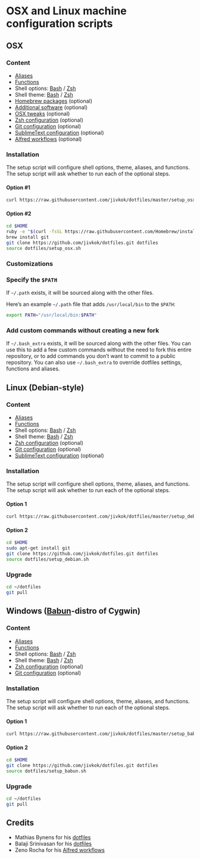 # OSX and Linux machine configuration scripts

## OSX

### Content
* [Aliases](https://github.com/jivkok/dotfiles/blob/master/.aliases)
* [Functions](https://github.com/jivkok/dotfiles/blob/master/.functions)
* Shell options: [Bash](https://github.com/jivkok/dotfiles/blob/master/.bashrc) / [Zsh](https://github.com/jivkok/dotfiles/blob/master/.zshrc)
* Shell theme: [Bash](https://github.com/jivkok/dotfiles/blob/master/.bash_prompt) / [Zsh](https://github.com/jivkok/dotfiles/blob/master/.zsh-theme)
* [Homebrew packages](https://github.com/jivkok/dotfiles/blob/master/osx/brew.sh) (optional)
* [Additional software](https://github.com/jivkok/dotfiles/blob/master/osx/software.sh) (optional)
* [OSX tweaks](https://github.com/jivkok/dotfiles/blob/master/osx/.osx) (optional)
* [Zsh configuration](https://github.com/jivkok/dotfiles/blob/master/configure_zsh.sh) (optional)
* [Git configuration](https://github.com/jivkok/dotfiles/blob/master/configure_git.sh) (optional)
* [SublimeText configuration](https://github.com/jivkok/dotfiles/tree/master/sublimetext) (optional)
* [Alfred workflows](https://github.com/jivkok/alfred-workflows) (optional)

### Installation
The setup script will configure shell options, theme, aliases, and functions.
The setup script will ask whether to run each of the optional steps.

#### Option #1
```sh
curl https://raw.githubusercontent.com/jivkok/dotfiles/master/setup_osx.sh | sh
```
#### Option #2
```sh
cd $HOME
ruby -e "$(curl -fsSL https://raw.githubusercontent.com/Homebrew/install/master/install)" # Homebrew
brew install git
git clone https://github.com/jivkok/dotfiles.git dotfiles
source dotfiles/setup_osx.sh
```

### Customizations

### Specify the `$PATH`

If `~/.path` exists, it will be sourced along with the other files.

Here’s an example `~/.path` file that adds `/usr/local/bin` to the `$PATH`:

```bash
export PATH="/usr/local/bin:$PATH"
```

### Add custom commands without creating a new fork

If `~/.bash_extra` exists, it will be sourced along with the other files. You can use this to add a few custom commands without the need to fork this entire repository, or to add commands you don’t want to commit to a public repository.
You can also use `~/.bash_extra` to override dotfiles settings, functions and aliases.



## Linux (Debian-style)

### Content
* [Aliases](https://github.com/jivkok/dotfiles/blob/master/.aliases)
* [Functions](https://github.com/jivkok/dotfiles/blob/master/.functions)
* Shell options: [Bash](https://github.com/jivkok/dotfiles/blob/master/.bashrc) / [Zsh](https://github.com/jivkok/dotfiles/blob/master/.zshrc)
* Shell theme: [Bash](https://github.com/jivkok/dotfiles/blob/master/.bash_prompt) / [Zsh](https://github.com/jivkok/dotfiles/blob/master/.zsh-theme)
* [Zsh configuration](https://github.com/jivkok/dotfiles/blob/master/configure_zsh.sh) (optional)
* [Git configuration](https://github.com/jivkok/dotfiles/blob/master/configure_git.sh) (optional)
* [SublimeText configuration](https://github.com/jivkok/dotfiles/tree/master/sublimetext) (optional)

### Installation
The setup script will configure shell options, theme, aliases, and functions.
The setup script will ask whether to run each of the optional steps.

#### Option 1
```sh
curl https://raw.githubusercontent.com/jivkok/dotfiles/master/setup_debian.sh | sh
```
#### Option 2
```sh
cd $HOME
sudo apt-get install git
git clone https://github.com/jivkok/dotfiles.git dotfiles
source dotfiles/setup_debian.sh
```


### Upgrade
```sh
cd ~/dotfiles
git pull
```



## Windows ([Babun](http://babun.github.io)-distro of Cygwin)

### Content
* [Aliases](https://github.com/jivkok/dotfiles/blob/master/.aliases)
* [Functions](https://github.com/jivkok/dotfiles/blob/master/.functions)
* Shell options: [Bash](https://github.com/jivkok/dotfiles/blob/master/.bashrc) / [Zsh](https://github.com/jivkok/dotfiles/blob/master/.zshrc)
* Shell theme: [Bash](https://github.com/jivkok/dotfiles/blob/master/.bash_prompt) / [Zsh](https://github.com/jivkok/dotfiles/blob/master/.zsh-theme)
* [Zsh configuration](https://github.com/jivkok/dotfiles/blob/master/configure_zsh.sh) (optional)
* [Git configuration](https://github.com/jivkok/dotfiles/blob/master/configure_git.sh) (optional)

### Installation
The setup script will configure shell options, theme, aliases, and functions.
The setup script will ask whether to run each of the optional steps.

#### Option 1
```sh
curl https://raw.githubusercontent.com/jivkok/dotfiles/master/setup_babun.sh | sh
```
#### Option 2
```sh
cd $HOME
git clone https://github.com/jivkok/dotfiles.git dotfiles
source dotfiles/setup_babun.sh
```


### Upgrade
```sh
cd ~/dotfiles
git pull
```



## Credits

* Mathias Bynens for his [dotfiles](https://github.com/mathiasbynens/dotfiles)
* Balaji Srinivasan for his [dotfiles](https://github.com/startup-class/dotfiles)
* Zeno Rocha for his [Alfred workflows](https://github.com/zenorocha/alfred-workflows)
